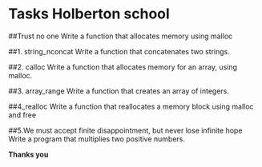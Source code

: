 # Tasks Holberton school

##Trust no one
Write a function that allocates memory using malloc

##1. string_nconcat
Write a function that concatenates two strings.

##2. calloc 
Write a function that allocates memory for an array, using malloc.

##3. array_range 
Write a function that creates an array of integers.

##4_realloc
Write a function that reallocates a memory block using malloc and free

##5.We must accept finite disappointment, but never lose infinite hope
Write a program that multiplies two positive numbers.


**Thanks you**
